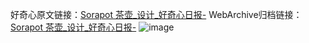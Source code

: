 好奇心原文链接：[Sorapot 茶壶_设计_好奇心日报-](https://www.qdaily.com/articles/7550.html)
WebArchive归档链接：[Sorapot 茶壶_设计_好奇心日报-](http://web.archive.org/web/20190623172423/https://www.qdaily.com/articles/7550.html)
![image](http://ww3.sinaimg.cn/large/007d5XDply1g3wjjf15zej30u03374ag)